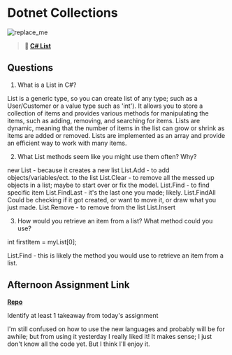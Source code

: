 # Dotnet Collections

![replace_me](https://codeworks.blob.core.windows.net/public/assets/img/illustrations/placeholder.svg)

> **📖 [C# List](https://codeworksacademy.com/fs-student-guide/resources/wk10/02-List-Methods)**

## Questions

1. What is a List in C#?

List is a generic type, so you can create list of any type; such as a User/Customer or a value type such as 'int'). It allows you to store a collection of items and provides various methods for manipulating the items, such as adding, removing, and searching for items. Lists are dynamic, meaning that the number of items in the list can grow or shrink as items are added or removed. Lists are implemented as an array and provide an efficient way to work with many items.

2. What List methods seem like you might use them often? Why?

new List - because it creates a new list
List.Add - to add objects/variables/ect. to the list
List.Clear - to remove all the messed up objects in a list; maybe to start over or fix the model.
List.Find - to find specific item
List.FindLast - it's the last one you made; likely.
List.FindAll Could be checking if it got created, or want to move it, or draw what you just made.
List.Remove - to remove from the list
List.Insert

3. How would you retrieve an item from a list? What method could you use?

int firstItem = myList[0];

List.Find - this is likely the method you would use to retrieve an item from a list.

## Afternoon Assignment Link

**[Repo](https://github.com/rachel-gamble/GregSharp)**

Identify at least 1 takeaway from today's assignment

I'm still confused on how to use the new languages and probably will be for awhile; but from using it yesterday I really liked it! It makes sense; I just don't know all the code yet. But I think I'll enjoy it.